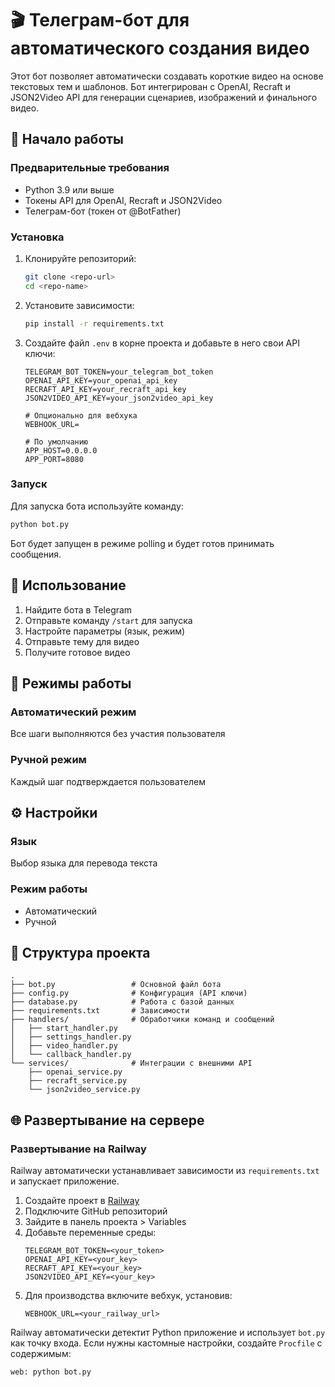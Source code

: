 # 🎬 Телеграм-бот для автоматического создания видео

Этот бот позволяет автоматически создавать короткие видео на основе текстовых тем и шаблонов. Бот интегрирован с OpenAI, Recraft и JSON2Video API для генерации сценариев, изображений и финального видео.

## 🚀 Начало работы

### Предварительные требования

- Python 3.9 или выше
- Токены API для OpenAI, Recraft и JSON2Video
- Телеграм-бот (токен от @BotFather)

### Установка

1. Клонируйте репозиторий:
   ```bash
   git clone <repo-url>
   cd <repo-name>
   ```

2. Установите зависимости:
   ```bash
   pip install -r requirements.txt
   ```

3. Создайте файл `.env` в корне проекта и добавьте в него свои API ключи:
   ```
   TELEGRAM_BOT_TOKEN=your_telegram_bot_token
   OPENAI_API_KEY=your_openai_api_key
   RECRAFT_API_KEY=your_recraft_api_key
   JSON2VIDEO_API_KEY=your_json2video_api_key
   
   # Опционально для вебхука
   WEBHOOK_URL=
   
   # По умолчанию
   APP_HOST=0.0.0.0
   APP_PORT=8080
   ```

### Запуск

Для запуска бота используйте команду:

```bash
python bot.py
```

Бот будет запущен в режиме polling и будет готов принимать сообщения.

## 🎯 Использование

1. Найдите бота в Telegram
2. Отправьте команду `/start` для запуска
3. Настройте параметры (язык, режим)
4. Отправьте тему для видео
5. Получите готовое видео

## 🔄 Режимы работы

### Автоматический режим
Все шаги выполняются без участия пользователя

### Ручной режим
Каждый шаг подтверждается пользователем

## ⚙️ Настройки

### Язык
Выбор языка для перевода текста

### Режим работы
- Автоматический
- Ручной

## 📁 Структура проекта

```
.
├── bot.py                 # Основной файл бота
├── config.py              # Конфигурация (API ключи)
├── database.py            # Работа с базой данных
├── requirements.txt       # Зависимости
├── handlers/              # Обработчики команд и сообщений
│   ├── start_handler.py
│   ├── settings_handler.py
│   ├── video_handler.py
│   └── callback_handler.py
└── services/              # Интеграции с внешними API
    ├── openai_service.py
    ├── recraft_service.py
    └── json2video_service.py
```

## 🌐 Развертывание на сервере

### Развертывание на Railway

Railway автоматически устанавливает зависимости из `requirements.txt` и запускает приложение.

1. Создайте проект в [Railway](https://railway.com/)
2. Подключите GitHub репозиторий
3. Зайдите в панель проекта > Variables
4. Добавьте переменные среды:
   ```
   TELEGRAM_BOT_TOKEN=<your_token>
   OPENAI_API_KEY=<your_key>
   RECRAFT_API_KEY=<your_key>
   JSON2VIDEO_API_KEY=<your_key>
   ```
5. Для производства включите вебхук, установив:
   ```
   WEBHOOK_URL=<your_railway_url>
   ```

Railway автоматически детектит Python приложение и использует `bot.py` как точку входа. Если нужны кастомные настройки, создайте `Procfile` с содержимым:

```
web: python bot.py
```
